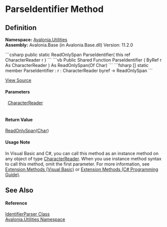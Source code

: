 # ParseIdentifier Method




## Definition
**Namespace:** <a href="N_Avalonia_Utilities">Avalonia.Utilities</a>  
**Assembly:** Avalonia.Base (in Avalonia.Base.dll) Version: 11.2.0

<Tabs groupId="api-code-preview">
<TabItem value="csharp" label="C#">
```csharp
public static ReadOnlySpan<char> ParseIdentifier(
	this ref CharacterReader r
)
```
</TabItem>
<TabItem value="vb" label="VB">
```vb
<ExtensionAttribute>
Public Shared Function ParseIdentifier ( 
	ByRef r As CharacterReader
) As ReadOnlySpan(Of Char)
```
</TabItem>
<TabItem value="fsharp" label="F#">
```fsharp
[<ExtensionAttribute>]
static member ParseIdentifier : 
        r : CharacterReader byref -> ReadOnlySpan<char> 
```
</TabItem>
</Tabs>



<a href="https://github.com/AvaloniaUI/Avalonia/tree/master/src/Avalonia.Base/Utilities/IdentifierParser.cs#L17" title="View the source code">View Source</a>



#### Parameters
<dl><dt>  <a href="T_Avalonia_Utilities_CharacterReader">CharacterReader</a></dt><dd> </dd></dl>

#### Return Value
<a href="https://learn.microsoft.com/dotnet/api/system.readonlyspan-1" target="_blank" rel="noopener noreferrer">ReadOnlySpan</a>(<a href="https://learn.microsoft.com/dotnet/api/system.char" target="_blank" rel="noopener noreferrer">Char</a>)

#### Usage Note
In Visual Basic and C#, you can call this method as an instance method on any object of type <a href="T_Avalonia_Utilities_CharacterReader">CharacterReader</a>. When you use instance method syntax to call this method, omit the first parameter. For more information, see <a href="https://docs.microsoft.com/dotnet/visual-basic/programming-guide/language-features/procedures/extension-methods" target="_blank" rel="noopener noreferrer">Extension Methods (Visual Basic)</a> or <a href="https://docs.microsoft.com/dotnet/csharp/programming-guide/classes-and-structs/extension-methods" target="_blank" rel="noopener noreferrer">Extension Methods (C# Programming Guide)</a>.

## See Also


#### Reference
<a href="T_Avalonia_Utilities_IdentifierParser">IdentifierParser Class</a>  
<a href="N_Avalonia_Utilities">Avalonia.Utilities Namespace</a>  

